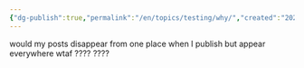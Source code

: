 ```yaml
---
{"dg-publish":true,"permalink":"/en/topics/testing/why/","created":"2024-10-13T15:38:23.055-04:00","updated":"2024-10-27T15:57:08.000-04:00"}
---
```


would my posts disappear from one place when I publish but appear everywhere wtaf ???? ????